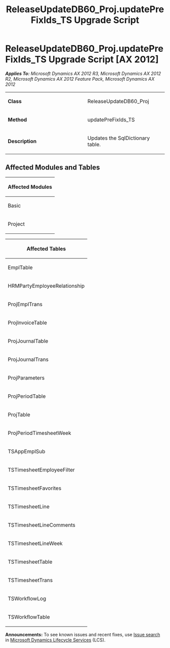 ﻿---
title: ReleaseUpdateDB60_Proj.updatePreFixIds_TS Upgrade Script
TOCTitle: ReleaseUpdateDB60_Proj.updatePreFixIds_TS Upgrade Script
ms:assetid: 6604920a-5ed9-aab3-5772-c6352722da24
ms:mtpsurl: https://msdn.microsoft.com/en-us/library/JJ719215(v=AX.60)
ms:contentKeyID: 49708754
ms.date: 05/18/2015
mtps_version: v=AX.60
---

# ReleaseUpdateDB60\_Proj.updatePreFixIds\_TS Upgrade Script [AX 2012]


_**Applies To:** Microsoft Dynamics AX 2012 R3, Microsoft Dynamics AX 2012 R2, Microsoft Dynamics AX 2012 Feature Pack, Microsoft Dynamics AX 2012_

<table>
<colgroup>
<col style="width: 50%" />
<col style="width: 50%" />
</colgroup>
<tbody>
<tr class="odd">
<td><p><strong>Class</strong></p></td>
<td><p>ReleaseUpdateDB60_Proj</p></td>
</tr>
<tr class="even">
<td><p><strong>Method</strong></p></td>
<td><p>updatePreFixIds_TS</p></td>
</tr>
<tr class="odd">
<td><p><strong>Description</strong></p></td>
<td><p>Updates the SqlDictionary table.</p></td>
</tr>
</tbody>
</table>


## Affected Modules and Tables

<table>
<colgroup>
<col style="width: 100%" />
</colgroup>
<thead>
<tr class="header">
<th><p>Affected Modules</p></th>
</tr>
</thead>
<tbody>
<tr class="odd">
<td><p>Basic</p></td>
</tr>
<tr class="even">
<td><p>Project</p></td>
</tr>
</tbody>
</table>


<table>
<colgroup>
<col style="width: 100%" />
</colgroup>
<thead>
<tr class="header">
<th><p>Affected Tables</p></th>
</tr>
</thead>
<tbody>
<tr class="odd">
<td><p>EmplTable</p></td>
</tr>
<tr class="even">
<td><p>HRMPartyEmployeeRelationship</p></td>
</tr>
<tr class="odd">
<td><p>ProjEmplTrans</p></td>
</tr>
<tr class="even">
<td><p>ProjInvoiceTable</p></td>
</tr>
<tr class="odd">
<td><p>ProjJournalTable</p></td>
</tr>
<tr class="even">
<td><p>ProjJournalTrans</p></td>
</tr>
<tr class="odd">
<td><p>ProjParameters</p></td>
</tr>
<tr class="even">
<td><p>ProjPeriodTable</p></td>
</tr>
<tr class="odd">
<td><p>ProjTable</p></td>
</tr>
<tr class="even">
<td><p>ProjPeriodTimesheetWeek</p></td>
</tr>
<tr class="odd">
<td><p>TSAppEmplSub</p></td>
</tr>
<tr class="even">
<td><p>TSTimesheetEmployeeFilter</p></td>
</tr>
<tr class="odd">
<td><p>TSTimesheetFavorites</p></td>
</tr>
<tr class="even">
<td><p>TSTimesheetLine</p></td>
</tr>
<tr class="odd">
<td><p>TSTimesheetLineComments</p></td>
</tr>
<tr class="even">
<td><p>TSTimesheetLineWeek</p></td>
</tr>
<tr class="odd">
<td><p>TSTimesheetTable</p></td>
</tr>
<tr class="even">
<td><p>TSTimesheetTrans</p></td>
</tr>
<tr class="odd">
<td><p>TSWorkflowLog</p></td>
</tr>
<tr class="even">
<td><p>TSWorkflowTable</p></td>
</tr>
</tbody>
</table>

  
**Announcements:** To see known issues and recent fixes, use [Issue search](http://go.microsoft.com/fwlink/?linkid=389258) in [Microsoft Dynamics Lifecycle Services](http://go.microsoft.com/fwlink/?linkid=306505) (LCS).

